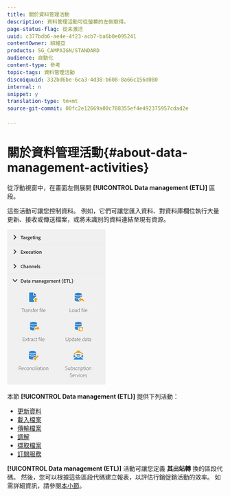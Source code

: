 ```yaml
---
title: 關於資料管理活動
description: 資料管理活動可從螢幕的左側取得。
page-status-flag: 從未激活
uuid: c377bdb6-ae4e-4f23-acb7-ba6b0e095241
contentOwner: 紹維亞
products: SG_CAMPAIGN/STANDARD
audience: 自動化
content-type: 參考
topic-tags: 資料管理活動
discoiquuid: 332bd6be-6ca3-4d38-b608-8a66c156d080
internal: n
snippet: y
translation-type: tm+mt
source-git-commit: 00fc2e12669a00c788355ef4e492375957cdad2e

---
```



# 關於資料管理活動{#about-data-management-activities}

從浮動視窗中，在畫面左側展開 **[!UICONTROL Data management (ETL)]** 區段。

這些活動可讓您控制資料。 例如，它們可讓您匯入資料、對資料庫欄位執行大量更新、接收或傳送檔案，或將未識別的資料連結至現有資源。

![](assets/wkf_etl_activities.png)

本節 **[!UICONTROL Data management (ETL)]** 提供下列活動：

* [更新資料](../../automating/using/update-data.md)
* [載入檔案](../../automating/using/load-file.md)
* [傳輸檔案](../../automating/using/transfer-file.md)
* [調解](../../automating/using/reconciliation.md)
* [擷取檔案](../../automating/using/extract-file.md)
* [訂閱服務](../../automating/using/subscription-services.md)

**[!UICONTROL Data management (ETL)]** 活動可讓您定義 **其出站轉** 換的區段代碼。 然後，您可以根據這些區段代碼建立報表，以評估行銷促銷活動的效率。 如需詳細資訊，請參閱[本小節](../../reporting/using/creating-a-report-workflow-segment.md)。
